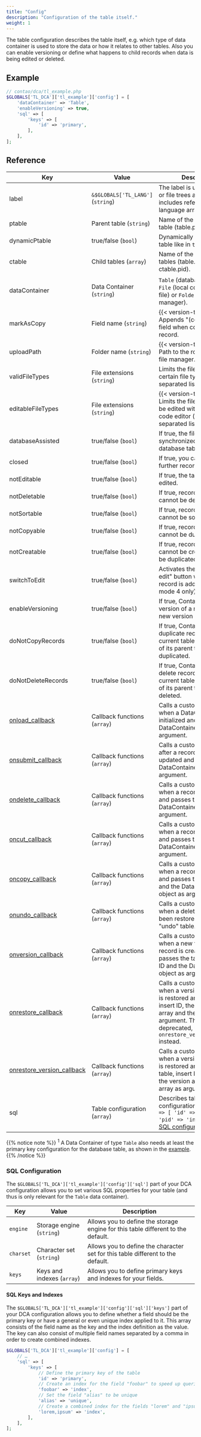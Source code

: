 ```yaml
---
title: "Config"
description: "Configuration of the table itself."
weight: 1
---
```



The table configuration describes the table itself, e.g. which type of data
container is used to store the data or how it relates to other tables. Also you
can enable versioning or define what happens to child records when data is being
edited or deleted.


## Example

```php
// contao/dca/tl_example.php
$GLOBALS['TL_DCA']['tl_example']['config'] = [
    'dataContainer' => 'Table',
    'enableVersioning' => true,
    'sql' => [
        'keys' => [
            'id' => 'primary',
        ],
    ],
];
```


## Reference

| Key                | Value                             | Description                                                                                                                                     |
|--------------------|-----------------------------------|-------------------------------------------------------------------------------------------------------------------------------------------------|
| label              | `&$GLOBALS['TL_LANG']` (`string`) | The label is used with page or file trees and typically includes reference to the language array.                                               |
| ptable             | Parent table (`string`)           | Name of the related parent table (table.pid = ptable.id).                                                                                       |
| dynamicPtable      | true/false (`bool`)               | Dynamically set the parent table like in `tl_content`.                                                                                          |
| ctable             | Child tables (`array`)            | Name of the related child tables (table.id = ctable.pid).                                                                                       |
| dataContainer      | Data Container (`string`)         | `Table` (database table)<sup>1</sup>, `File` (local configuration file) or `Folder` (file manager).                                             |
| markAsCopy         | Field name (`string`)             | {{< version-tag "4.6" >}} Appends "(copy)" to this field when copying a record.                                                                 |
| uploadPath         | Folder name (`string`)            | {{< version-tag "4.12" >}} Path to the root folder of the file manager.                                                                        |
| validFileTypes     | File extensions (`string`)        | Limits the file manager to certain file types (comma separated list).                                                                           |
| editableFileTypes  | File extensions (`string`)        | {{< version-tag "4.12" >}} Limits the file types that can be edited with the source code editor (comma separated list).                         |
| databaseAssisted   | true/false (`bool`)               | If true, the file manager is synchronized with a database table.                                                                                |
| closed             | true/false (`bool`)               | If true, you cannot add further records to the table.                                                                                           |
| notEditable        | true/false (`bool`)               | If true, the table cannot be edited.                                                                                                            |
| notDeletable       | true/false (`bool`)               | If true, records in the table cannot be deleted.                                                                                                |
| notSortable        | true/false (`bool`)               | If true, records in the table cannot be sorted.                                                                                                 |
| notCopyable        | true/false (`bool`)               | If true, records in the table cannot be duplicated.                                                                                             |
| notCreatable       | true/false (`bool`)               | If true, records in the table cannot be created but can be duplicated.                                                                          |
| switchToEdit       | true/false (`bool`)               | Activates the "save and edit" button when a new record is added (sorting mode 4 only).                                                          |
| enableVersioning   | true/false (`bool`)               | If true, Contao saves the old version of a record when a new version is created.                                                                |
| doNotCopyRecords   | true/false (`bool`)               | If true, Contao will not duplicate records of the current table when a record of its parent table is duplicated.                                |
| doNotDeleteRecords | true/false (`bool`)               | If true, Contao will not delete records of the current table when a record of its parent table is deleted.                                      |
| [onload_callback](../callbacks/#config-onload)                       | Callback functions (`array`)      | Calls a custom function when a DataContainer is initialized and passes the DataContainer object as argument.                                                                                                            |
| [onsubmit_callback](../callbacks/#config-onsubmit)                   | Callback functions (`array`)      | Calls a custom function after a record has been updated and passes the DataContainer object as argument.                                                                                                                |
| [ondelete_callback](../callbacks/#config-ondelete)                   | Callback functions (`array`)      | Calls a custom function when a record is deleted and passes the DataContainer object as argument.                                                                                                                       |
| [oncut_callback](../callbacks/#config-oncut)                         | Callback functions (`array`)      | Calls a custom function when a record is moved and passes the DataContainer object as argument.                                                                                                                         |
| [oncopy_callback](../callbacks/#config-oncopy)                       | Callback functions (`array`)      | Calls a custom function when a record is duplicated and passes the insert ID and the DataContainer object as argument.                                                                                                  |
| [onundo_callback](../callbacks/#config-onundo)                       | Callback functions (`array`)      | Calls a custom function when a deleted record has been restored from the "undo" table.                                                                                                                                  |
| [onversion_callback](../callbacks/#config-onversion)                 | Callback functions (`array`)      | Calls a custom function when a new version of a record is created and passes the table, the insert ID and the DataContainer object as argument.                                                                         |
| [onrestore_callback](../callbacks/#config-onrestore)                 | Callback functions (`array`)      | Calls a custom function when a version of a record is restored and passes the insert ID, the table, the data array and the version as argument.  This callback is deprecated, use `onrestore_version_callback` instead. |
| [onrestore_version_callback](../callbacks/#config-onrestore-version) | Callback functions (`array`)      | Calls a custom function when a version of a record is restored and passes the table, insert ID, the table, the version and the data array as argument.                                                                  |
| sql                | Table configuration (`array`)     | Describes table configuration, e.g. `'keys' => [ 'id' => 'primary', 'pid' => 'index' ]`, see [SQL configuration](#sql-configuration).                                                         |

{{% notice note %}}
<sup>1</sup> A Data Container of type `Table` also needs at least the primary 
key configuration for the database table, as shown in the <nobr>[example](#example).</nobr>
{{% /notice %}}


### SQL Configuration

The `$GLOBALS['TL_DCA']['tl_example']['config']['sql']` part of your DCA configuration allows you to set various SQL properties for your
table (and thus is only relevant for the `Table` data container).


| Key | Value | Description |
| --- | --- | --- |
| `engine` | Storage engine (`string`) | Allows you to define the storage engine for this table different to the default. |
| `charset` | Character set (`string`) | Allows you to define the character set for this table different to the default. |
| `keys` | Keys and indexes (`array`) | Allows you to define primary keys and indexes for your fields. |


#### SQL Keys and Indexes

The `$GLOBALS['TL_DCA']['tl_example']['config']['sql']['keys']` part of your DCA configuration allows you to define whether a field should
be the primary key or have a general or even unique index applied to it. This array consists of the field name as the key and the index
definition as the value. The key can also consist of multiple field names separated by a comma in order to create combined indexes.

```php
$GLOBALS['TL_DCA']['tl_example']['config'] = [
    // …
    'sql' => [
        'keys' => [
            // Define the primary key of the table
            'id' => 'primary',
            // Create an index for the field "foobar" to speed up queries on this field
            'foobar' => 'index',
            // Set the field "alias" to be unique
            'alias' => 'unique',
            // Create a combined index for the fields "lorem" and "ipsum" to speed up queries that use both these fields
            'lorem,ipsum' => 'index',
        ],
    ],
];
```

